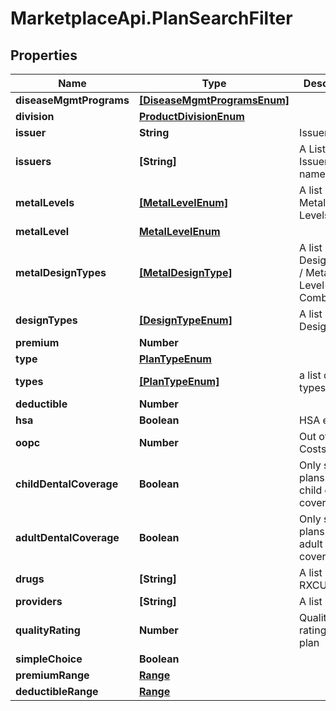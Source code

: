 # MarketplaceApi.PlanSearchFilter

## Properties
Name | Type | Description | Notes
------------ | ------------- | ------------- | -------------
**diseaseMgmtPrograms** | [**[DiseaseMgmtProgramsEnum]**](DiseaseMgmtProgramsEnum.md) |  | [optional] 
**division** | [**ProductDivisionEnum**](ProductDivisionEnum.md) |  | [optional] 
**issuer** | **String** | Issuer name | [optional] 
**issuers** | **[String]** | A List of Issuers names | [optional] 
**metalLevels** | [**[MetalLevelEnum]**](MetalLevelEnum.md) | A list of Metalic Levels | [optional] 
**metalLevel** | [**MetalLevelEnum**](MetalLevelEnum.md) |  | [optional] 
**metalDesignTypes** | [**[MetalDesignType]**](MetalDesignType.md) | A list of Plan Design Type / Metalic Level Combinations | [optional] 
**designTypes** | [**[DesignTypeEnum]**](DesignTypeEnum.md) | A list of Plan Design Types | [optional] 
**premium** | **Number** |  | [optional] 
**type** | [**PlanTypeEnum**](PlanTypeEnum.md) |  | [optional] 
**types** | [**[PlanTypeEnum]**](PlanTypeEnum.md) | a list of plan types | [optional] 
**deductible** | **Number** |  | [optional] 
**hsa** | **Boolean** | HSA eligibilty | [optional] 
**oopc** | **Number** | Out of Pocket Costs | [optional] 
**childDentalCoverage** | **Boolean** | Only show plans with child dental coverage | [optional] 
**adultDentalCoverage** | **Boolean** | Only show plans with adult dental coverage | [optional] 
**drugs** | **[String]** | A list of RXCUIs | [optional] 
**providers** | **[String]** | A list of NPIs | [optional] 
**qualityRating** | **Number** | Quality ratings for a plan | [optional] 
**simpleChoice** | **Boolean** |  | [optional] 
**premiumRange** | [**Range**](Range.md) |  | [optional] 
**deductibleRange** | [**Range**](Range.md) |  | [optional] 


